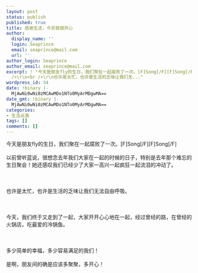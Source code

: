 ```yaml
---
layout: post
status: publish
published: true
title: 感谢生活，今天我很开心
author:
  display_name: ''
  login: Seaprince
  email: seaprince@mail.com
  url: ''
author_login: Seaprince
author_email: seaprince@mail.com
excerpt: ! "今天是朋友fly的生日，我们聚在一起腐败了一次。[F]Song[/F][F]Song[/F]<br />\r\n以前曾听蓝说，很想念去年我们大家在一起的时候的日子，特别是去年那个难忘的生日聚会！她还感叹我们已经少了大家一高兴一起疯狂一起流泪的冲动了。<br
  />\r\n<br />\r\n也许是太忙，也许是生活的乏味让我们无..."
wordpress_id: 34
date: !binary |-
  MjAwNi0wNi0zMCAwMDo1NTo0MyArMDgwMA==
date_gmt: !binary |-
  MjAwNi0wNi0zMCAwMDo1NTo0MyArMDgwMA==
categories:
- 生活点滴
tags: []
comments: []
---
```

<p>今天是朋友fly的生日，我们聚在一起腐败了一次。[F]Song[&#47;F][F]Song[&#47;F]<br &#47;><br />
以前曾听蓝说，很想念去年我们大家在一起的时候的日子，特别是去年那个难忘的生日聚会！她还感叹我们已经少了大家一高兴一起疯狂一起流泪的冲动了。<br &#47;><br />
<br &#47;><br />
也许是太忙，也许是生活的乏味让我们无法自由呼吸。<br &#47;><br />
<br &#47;><br />
今天，我们终于又走到了一起，大家开开心心地在一起，经过曾经的路，在曾经的火锅店，吃最爱的冷锅鱼。<br &#47;><br />
<br &#47;><br />
多少简单的幸福，多少容易满足的我们！<br &#47;><br />
是啊，朋友间的确是应该多聚聚，多开心！</p>
